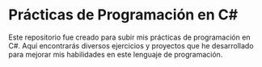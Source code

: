 # Prácticas de Programación en C#

Este repositorio fue creado para subir mis prácticas de programación en C#. Aquí encontrarás diversos ejercicios y proyectos que he desarrollado para mejorar mis habilidades en este lenguaje de programación.


